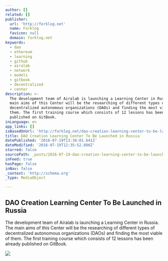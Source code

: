 ```yaml
---
author: []
related: []
publisher:
  url: 'http://forklog.net'
  name: Forklog
  favicon: null
  domain: forklog.net
keywords:
  - dao
  - ethereum
  - learning
  - github
  - airalab
  - network
  - models
  - gitbook
  - decentralized
  - center
description: >-
  The development team of Airalab is launching a Learning Center in Russia. The
  main aims of this Center will be the researching of different types of
  decentralized autonomous organizations (DAOs) and finding the most viable of
  them. The first training course which consists of 12 lessons has been already
  published on GitBook.
inLanguage: en
app_links: []
isBasedOnUrl: 'http://forklog.net/dao-creation-learning-center-to-be-launched-in-russia/'
title: DAO Creation Learning Center To Be Launched in Russia
datePublished: '2016-07-19T13:36:01.641Z'
dateModified: '2016-07-19T12:35:52.806Z'
starred: false
sourcePath: _posts/2016-07-19-dao-creation-learning-center-to-be-launched-in-russia.md
inFeed: true
hasPage: false
inNav: false
_context: 'http://schema.org'
_type: MediaObject

---
```

<article style=""><h1>DAO Creation Learning Center To Be Launched in Russia</h1><p>The development team of Airalab is launching a Learning Center in Russia. The main aims of this Center will be the researching of different types of decentralized autonomous organizations (DAOs) and finding the most viable of them. The first training course which consists of 12 lessons has been already published on GitBook.</p><img src="http://forklog.net/wp-content/uploads/2016/06/smartcontracts.png" /></article>